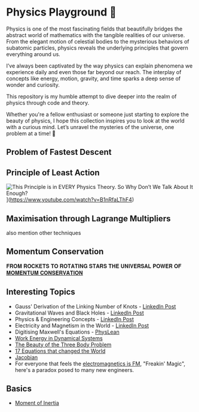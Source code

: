 # Physics Playground 🌌

Physics is one of the most fascinating fields that beautifully bridges the abstract world of mathematics with the tangible realities of our universe. From the elegant motion of celestial bodies to the mysterious behaviors of subatomic particles, physics reveals the underlying principles that govern everything around us.

I’ve always been captivated by the way physics can explain phenomena we experience daily and even those far beyond our reach. The interplay of concepts like energy, motion, gravity, and time sparks a deep sense of wonder and curiosity.

This repository is my humble attempt to dive deeper into the realm of physics through code and theory. 
<!-- 
Here, you’ll find:
Solutions to iconic physics problems like the Brachistochrone problem, projectile motion, and more.
Conceptual explorations and simulations that illustrate fundamental principles.
A blend of math, programming, and visualizations that make these ideas come alive.
-->
Whether you're a fellow enthusiast or someone just starting to explore the beauty of physics, I hope this collection inspires you to look at the world with a curious mind. Let’s unravel the mysteries of the universe, one problem at a time! 🌠

##  Problem of Fastest Descent 


##  Principle of Least Action
![This Principle is in EVERY Physics Theory. So Why Don’t We Talk About It Enough?](https://img.youtube.com/vi/B1nRfaLThF4/0.jpg)](https://www.youtube.com/watch?v=B1nRfaLThF4)


## Maximisation through Lagrange Multipliers
also mention other techniques

## Momentum Conservation
𝐅𝐑𝐎𝐌 𝐑𝐎𝐂𝐊𝐄𝐓𝐒 𝐓𝐎 𝐑𝐎𝐓𝐀𝐓𝐈𝐍𝐆 𝐒𝐓𝐀𝐑𝐒 𝐓𝐇𝐄 𝐔𝐍𝐈𝐕𝐄𝐑𝐒𝐀𝐋 𝐏𝐎𝐖𝐄𝐑 𝐎𝐅 [𝐌𝐎𝐌𝐄𝐍𝐓𝐔𝐌 𝐂𝐎𝐍𝐒𝐄𝐑𝐕𝐀𝐓𝐈𝐎𝐍](https://www.linkedin.com/posts/girish-kumar-ramaiah-85507257_%F0%9D%90%85%F0%9D%90%91%F0%9D%90%8E%F0%9D%90%8C-%F0%9D%90%91%F0%9D%90%8E%F0%9D%90%82%F0%9D%90%8A%F0%9D%90%84%F0%9D%90%93%F0%9D%90%92-%F0%9D%90%93%F0%9D%90%8E-%F0%9D%90%91%F0%9D%90%8E%F0%9D%90%93%F0%9D%90%80%F0%9D%90%93%F0%9D%90%88-activity-7329014741413060608-CxvH/?utm_source=share&utm_medium=member_android&rcm=ACoAAD-ruCgBJnujmeLzmj1X4DpLLTuxktERedQ)

## Interesting Topics

- Gauss' Derivation of the Linking Number of Knots - [LinkedIn Post](https://www.linkedin.com/posts/kiryl-piasotski-6a77a4290_exploring-gauss-derivation-of-the-linking-activity-7281058832099807232-Esir/?utm_source=share&utm_medium=member_android)
- Gravitational Waves and Black Holes - [LinkedIn Post](https://www.linkedin.com/posts/patricio-r-99167a203_gravitational-waves-may-prove-black-holes-activity-7294199656484331520-LtDL/?utm_source=share&utm_medium=member_android)
- Physics & Engineering Concepts - [LinkedIn Post](https://www.linkedin.com/posts/ghulam-rasool-30386b125_physics-engineering-mechanicalengineering-activity-7296623236417499137-lf6A/?utm_source=share&utm_medium=member_android&rcm=ACoAAD-ruCgBJnujmeLzmj1X4DpLLTuxktERedQ)
- Electricity and Magnetism in the World - [LinkedIn Post](https://www.linkedin.com/posts/vikas-choudhary-stemonef_imagine-a-world-where-electricity-and-magnetism-activity-7301675984649351168-tRo9?utm_source=share&utm_medium=member_android&rcm=ACoAAD-ruCgBJnujmeLzmj1X4DpLLTuxktERedQ)
- Digitising Maxwell's Equations - [PhysLean](https://www.linkedin.com/posts/joseph-tooby-smith-029a2b285_maxwells-equations-have-long-been-the-cornerstone-activity-7308482924394217474-nIrZ/?utm_source=share&utm_medium=member_android&rcm=ACoAAD-ruCgBJnujmeLzmj1X4DpLLTuxktERedQ)
- [Work Energy in Dynamical Systems](https://www.linkedin.com/posts/lonny-thompson_work-energy-principles-to-solve-dynamic-motion-activity-7311702917307072513-HPPT/?utm_source=share&utm_medium=member_android&rcm=ACoAAD-ruCgBJnujmeLzmj1X4DpLLTuxktERedQ)
- [The Beauty of the Three Body Problem](https://www.linkedin.com/posts/philipp-kozin_threebodyproblem-poincare-chaostheory-activity-7315803457909657601-UoMy/?utm_source=share&utm_medium=member_android&rcm=ACoAAD-ruCgBJnujmeLzmj1X4DpLLTuxktERedQ)
- [17 Equations that changed the World](https://www.linkedin.com/posts/activity-7314496527014490112-s1XP/?utm_source=share&utm_medium=member_android&rcm=ACoAAD-ruCgBJnujmeLzmj1X4DpLLTuxktERedQ)
- [Jacobian](https://www.linkedin.com/posts/damjangnjidic_fea-cfd-meshquality-activity-7330536526407266304-VeqW?utm_source=share&utm_medium=member_android&rcm=ACoAAD-ruCgBJnujmeLzmj1X4DpLLTuxktERedQ)
- For everyone that feels the [electromagnetics is FM](https://www.linkedin.com/posts/dan-adkins-2268322a2_microwave-112-electromagnetics-114-activity-7332052166611775489-jwzD/?utm_source=share&utm_medium=member_android&rcm=ACoAAD-ruCgBJnujmeLzmj1X4DpLLTuxktERedQ), "Freakin' Magic", here's a paradox posed to many new engineers.
 
## Basics
- [Moment of Inertia](https://www.linkedin.com/posts/suraj-sarkar-2000sps1236_moment-of-inertia-handwrittennotes-activity-7333333709745528835-SGgy/?utm_source=share&utm_medium=member_android&rcm=ACoAAD-ruCgBJnujmeLzmj1X4DpLLTuxktERedQ)
